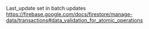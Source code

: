 Last_update set in batch updates
https://firebase.google.com/docs/firestore/manage-data/transactions#data_validation_for_atomic_operations
